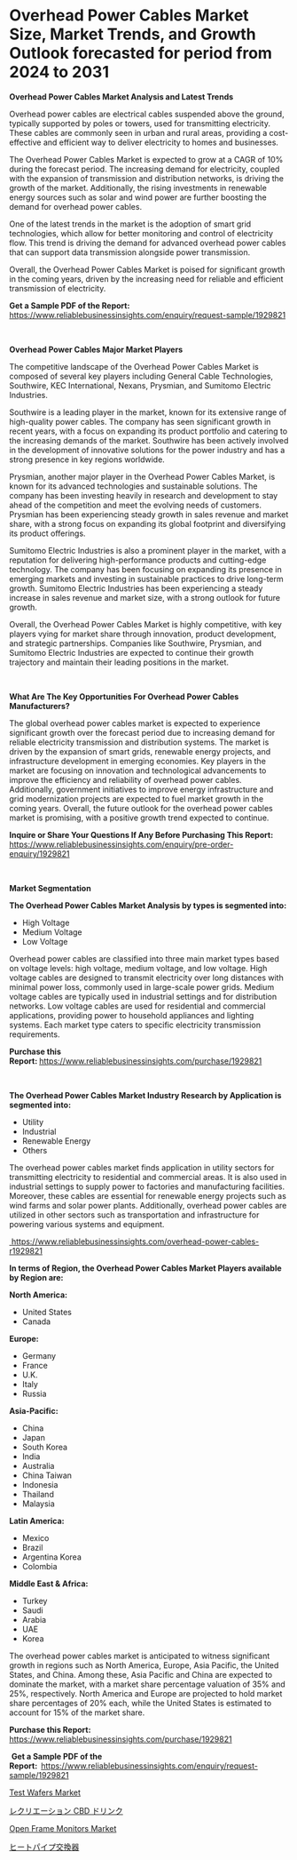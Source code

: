 <p><h1>Overhead Power Cables Market Size, Market Trends, and Growth Outlook forecasted for period from 2024 to 2031</h1></p><p><strong>Overhead Power Cables Market Analysis and Latest Trends</strong></p>
<p><p>Overhead power cables are electrical cables suspended above the ground, typically supported by poles or towers, used for transmitting electricity. These cables are commonly seen in urban and rural areas, providing a cost-effective and efficient way to deliver electricity to homes and businesses.</p><p>The Overhead Power Cables Market is expected to grow at a CAGR of 10% during the forecast period. The increasing demand for electricity, coupled with the expansion of transmission and distribution networks, is driving the growth of the market. Additionally, the rising investments in renewable energy sources such as solar and wind power are further boosting the demand for overhead power cables.</p><p>One of the latest trends in the market is the adoption of smart grid technologies, which allow for better monitoring and control of electricity flow. This trend is driving the demand for advanced overhead power cables that can support data transmission alongside power transmission.</p><p>Overall, the Overhead Power Cables Market is poised for significant growth in the coming years, driven by the increasing need for reliable and efficient transmission of electricity.</p></p>
<p><strong>Get a Sample PDF of the Report:&nbsp;</strong> <a href="https://www.reliablebusinessinsights.com/enquiry/request-sample/1929821">https://www.reliablebusinessinsights.com/enquiry/request-sample/1929821</a></p>
<p>&nbsp;</p>
<p><strong>Overhead Power Cables Major Market Players</strong></p>
<p><p>The competitive landscape of the Overhead Power Cables Market is composed of several key players including General Cable Technologies, Southwire, KEC International, Nexans, Prysmian, and Sumitomo Electric Industries. </p><p>Southwire is a leading player in the market, known for its extensive range of high-quality power cables. The company has seen significant growth in recent years, with a focus on expanding its product portfolio and catering to the increasing demands of the market. Southwire has been actively involved in the development of innovative solutions for the power industry and has a strong presence in key regions worldwide.</p><p>Prysmian, another major player in the Overhead Power Cables Market, is known for its advanced technologies and sustainable solutions. The company has been investing heavily in research and development to stay ahead of the competition and meet the evolving needs of customers. Prysmian has been experiencing steady growth in sales revenue and market share, with a strong focus on expanding its global footprint and diversifying its product offerings.</p><p>Sumitomo Electric Industries is also a prominent player in the market, with a reputation for delivering high-performance products and cutting-edge technology. The company has been focusing on expanding its presence in emerging markets and investing in sustainable practices to drive long-term growth. Sumitomo Electric Industries has been experiencing a steady increase in sales revenue and market size, with a strong outlook for future growth.</p><p>Overall, the Overhead Power Cables Market is highly competitive, with key players vying for market share through innovation, product development, and strategic partnerships. Companies like Southwire, Prysmian, and Sumitomo Electric Industries are expected to continue their growth trajectory and maintain their leading positions in the market.</p></p>
<p>&nbsp;</p>
<p><strong>What Are The Key Opportunities For Overhead Power Cables Manufacturers?</strong></p>
<p><p>The global overhead power cables market is expected to experience significant growth over the forecast period due to increasing demand for reliable electricity transmission and distribution systems. The market is driven by the expansion of smart grids, renewable energy projects, and infrastructure development in emerging economies. Key players in the market are focusing on innovation and technological advancements to improve the efficiency and reliability of overhead power cables. Additionally, government initiatives to improve energy infrastructure and grid modernization projects are expected to fuel market growth in the coming years. Overall, the future outlook for the overhead power cables market is promising, with a positive growth trend expected to continue.</p></p>
<p><strong>Inquire or Share Your Questions If Any Before Purchasing This Report:</strong> <a href="https://www.reliablebusinessinsights.com/enquiry/pre-order-enquiry/1929821">https://www.reliablebusinessinsights.com/enquiry/pre-order-enquiry/1929821</a></p>
<p>&nbsp;</p>
<p><strong>Market Segmentation</strong></p>
<p><strong>The Overhead Power Cables Market Analysis by types is segmented into:</strong></p>
<p><ul><li>High Voltage</li><li>Medium Voltage</li><li>Low Voltage</li></ul></p>
<p><p>Overhead power cables are classified into three main market types based on voltage levels: high voltage, medium voltage, and low voltage. High voltage cables are designed to transmit electricity over long distances with minimal power loss, commonly used in large-scale power grids. Medium voltage cables are typically used in industrial settings and for distribution networks. Low voltage cables are used for residential and commercial applications, providing power to household appliances and lighting systems. Each market type caters to specific electricity transmission requirements.</p></p>
<p><strong>Purchase this Report:&nbsp;</strong><a href="https://www.reliablebusinessinsights.com/purchase/1929821">https://www.reliablebusinessinsights.com/purchase/1929821</a></p>
<p>&nbsp;</p>
<p><strong>The Overhead Power Cables Market Industry Research by Application is segmented into:</strong></p>
<p><ul><li>Utility</li><li>Industrial</li><li>Renewable Energy</li><li>Others</li></ul></p>
<p><p>The overhead power cables market finds application in utility sectors for transmitting electricity to residential and commercial areas. It is also used in industrial settings to supply power to factories and manufacturing facilities. Moreover, these cables are essential for renewable energy projects such as wind farms and solar power plants. Additionally, overhead power cables are utilized in other sectors such as transportation and infrastructure for powering various systems and equipment.</p></p>
<p><a href="https://www.reliablebusinessinsights.com/overhead-power-cables-r1929821">&nbsp;https://www.reliablebusinessinsights.com/overhead-power-cables-r1929821</a></p>
<p><strong>In terms of Region, the Overhead Power Cables Market Players available by Region are:</strong></p>
<p>
    <p> <strong> North America: </strong>
        <ul>
            <li>United States</li>
            <li>Canada</li>
        </ul>
        </p> 
    <p> <strong> Europe: </strong>
        <ul>
            <li>Germany</li>
            <li>France</li>
            <li>U.K.</li>
            <li>Italy</li>
            <li>Russia</li>
        </ul>
        </p> 
    <p> <strong> Asia-Pacific: </strong>
        <ul>
            <li>China</li>
            <li>Japan</li>
            <li>South Korea</li>
            <li>India</li>
            <li>Australia</li>
            <li>China Taiwan</li>
            <li>Indonesia</li>
            <li>Thailand</li>
            <li>Malaysia</li>
        </ul>
        </p> 
    <p> <strong> Latin America: </strong>
        <ul>
            <li>Mexico</li>
            <li>Brazil</li>
            <li>Argentina Korea</li>
            <li>Colombia</li>
        </ul>
        </p> 
    <p> <strong> Middle East & Africa: </strong>
        <ul>
            <li>Turkey</li>
            <li>Saudi</li>
            <li>Arabia</li>
            <li>UAE</li>
            <li>Korea</li>
        </ul>
    </p>
    </p>
<p><p>The overhead power cables market is anticipated to witness significant growth in regions such as North America, Europe, Asia Pacific, the United States, and China. Among these, Asia Pacific and China are expected to dominate the market, with a market share percentage valuation of 35% and 25%, respectively. North America and Europe are projected to hold market share percentages of 20% each, while the United States is estimated to account for 15% of the market share.</p></p>
<p><strong>Purchase this Report: </strong><a href="https://www.reliablebusinessinsights.com/purchase/1929821">https://www.reliablebusinessinsights.com/purchase/1929821</a></p>
<p>&nbsp;<strong>Get a Sample PDF of the Report:&nbsp;&nbsp;</strong><a href="https://www.reliablebusinessinsights.com/enquiry/request-sample/1929821">https://www.reliablebusinessinsights.com/enquiry/request-sample/1929821</a></p>
<p><strong></strong></p>
<p><p><a href="https://github.com/kmatchooka/Market-Research-Report-List-1/blob/main/test-wafers-market.md">Test Wafers Market</a></p><p><a href="https://medium.com/@jacksonwiza1924/%E3%83%AC%E3%82%AF%E3%83%AA%E3%82%A8%E3%83%BC%E3%82%B7%E3%83%A7%E3%83%8A%E3%83%ABcbd%E9%A3%B2%E6%96%99%E3%81%AE%E5%B8%82%E5%A0%B4%E4%BA%88%E6%B8%AC-%E5%B8%82%E5%A0%B4%E3%83%88%E3%83%AC%E3%83%B3%E3%83%89%E3%81%8A%E3%82%88%E3%81%B3%E5%BD%B1%E9%9F%BF%E5%88%86%E6%9E%90-2024%E5%B9%B4-2031%E5%B9%B4-97d091bf835d">レクリエーション CBD ドリンク</a></p><p><a href="https://github.com/zmnbyevx75/Market-Research-Report-List-1/blob/main/open-frame-monitors-market.md">Open Frame Monitors Market</a></p><p><a href="https://github.com/oqoeusbvpadwjs08/Market-Research-Report-List-2/blob/main/1053509149481.md">ヒートパイプ交換器</a></p></p>